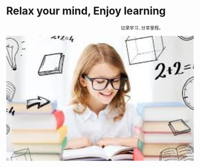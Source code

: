 # Relax your mind, Enjoy learning

                                               记录学习.分享里程。



<img src='/assets/readme.jpg' width='800px' alt='go' title='study'>

